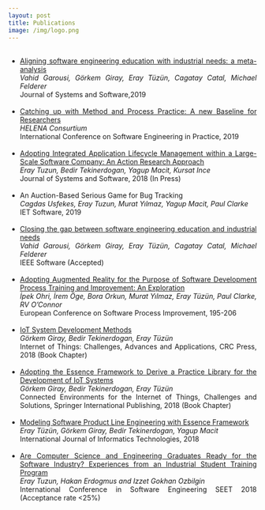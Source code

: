 ```yaml
---
layout: post
title: Publications
image: /img/logo.png
---
```

<ul>


<br>
<li>
<div style="text-align: justify">
<a href="https://www.sciencedirect.com/science/article/pii/S0164121219301347?dgcid=author">Aligning software engineering education with industrial needs: a meta-analysis </a>
<br><i>Vahid Garousi, Görkem Giray, Eray Tüzün, Cagatay Catal, Michael Felderer</i>
<br>Journal of Systems and Software,2019
</div>
</li>
<br>
<li>
<div style="text-align: justify">
<a href="https://www.researchgate.net/publication/330222041_Catching_up_with_Method_and_Process_Practice_An_Industry-Informed_Baseline_for_Researchers">Catching up with Method and Process Practice: A new Baseline for Researchers   </a>
<br><i>HELENA Consurtium</i>
<br>International Conference on Software Engineering in Practice, 2019  
</div>
</li>

<br>
<li>
<div style="text-align: justify">
<a href="https://www.sciencedirect.com/science/article/pii/S0164121218302565">Adopting Integrated Application Lifecycle Management within a Large-Scale Software Company: An Action Research Approach </a>
<br><i>Eray Tuzun, Bedir Tekinerdogan, Yagup Macit, Kursat Ince</i>
<br>Journal of Systems and Software, 2018 (In Press)
</div>
</li>
<br>
<li>
<div style="text-align: justify">
An Auction-Based Serious Game for Bug Tracking
<br><i>Cagdas Usfekes, Eray Tuzun, Murat Yılmaz, Yagup Macit, Paul Clarke</i>
<br>IET Software, 2019
</div>
</li>
<br>
<li>
<div style="text-align: justify">
<a href="https://arxiv.org/abs/1812.01954">Closing the gap between software engineering education and industrial needs </a>
<br><i>Vahid Garousi, Görkem Giray, Eray Tüzün, Cagatay Catal, Michael Felderer</i>
<br>IEEE Software (Accepted)
</div>
</li>
<br>
<li>
<div style="text-align: justify">
<a href="https://link.springer.com/chapter/10.1007/978-3-319-97925-0_16">Adopting Augmented Reality for the Purpose of Software Development Process Training and Improvement: An Exploration </a>
<br><i>İpek Ohri, İrem Öge, Bora Orkun, Murat Yılmaz, Eray Tüzün, Paul Clarke, RV O’Connor</i>
<br>European Conference on Software Process Improvement, 195-206
</div>
</li>
<br>
<li>
<div style="text-align: justify">
<a href="https://www.researchgate.net/publication/320596390_IoT_System_Development_Methods">IoT System Development Methods </a>
<br><i>Görkem Giray, Bedir Tekinerdogan, Eray Tüzün</i>
<br>Internet of Things: Challenges, Advances and Applications, CRC Press, 2018 (Book Chapter)
</div>
</li>
<br>
<li>
<div style="text-align: justify">
<a href="https://www.researchgate.net/publication/322272564_Adopting_the_Essence_Framework_to_Derive_a_Practice_Library_for_the_Development_of_IoT_Systems">Adopting the Essence Framework to Derive a Practice Library for the Development of IoT Systems </a>
<br><i>Görkem Giray, Bedir Tekinerdogan, Eray Tüzün</i>
<br>Connected Environments for the Internet of Things, Challenges and Solutions, Springer International Publishing, 2018 (Book Chapter)
</div>
</li>
<br>
<li>
<div style="text-align: justify">
<a href="https://www.researchgate.net/publication/322697487_Modeling_Software_Product_Line_Engineering_with_Essence_Framework">Modeling Software Product Line Engineering with Essence Framework </a>
<br><i>Eray Tüzün, Görkem Giray, Bedir Tekinerdogan, Yagup Macit</i>
<br>International Journal of Informatics Technologies, 2018
</div>
</li>
<br>
<li>
<div style="text-align: justify">
<a href="https://arxiv.org/abs/1805.08894">Are Computer Science and Engineering Graduates Ready for the Software Industry? Experiences from an Industrial Student Training Program </a>
<br><i>Eray Tuzun, Hakan Erdogmus and Izzet Gokhan Ozbilgin</i>
<br>International Conference in Software Engineering SEET 2018 (Acceptance rate <25%)
</div>
</li>

</ul>
